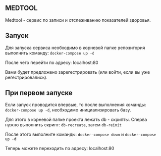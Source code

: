 ## MEDTOOL

Medtool - сервис по записи и отслеживанию показателей здоровья.

## Запуск

Для запуска сервиса необходимо в корневой папке репозитория выполнить команду: `docker-compose up -d`

После чего перейти по адресу: localhost:80

Вами будет предложено зарегестрировать (или войти, если вы уже регестрировались).

## При первом запуске

Если запуск проводится впервые, то после выполнения команды: `docker-compose up -d`, необходимо инициализировать базу.

Для этого в корневой папке проекта лежать db - скрипты. Сперва нужно выполнить скрипт: `db-recreate`, затем `db-reinit`

После этого выполните команды: `docker-compose down` и `docker-compose up -d`

Теперь можете переходить по адресу: localhost:80
